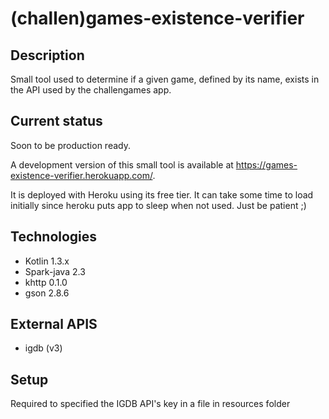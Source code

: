 # (challen)games-existence-verifier

## Description
Small tool used to determine if a given game, defined by its name, exists in the API used by the challengames app.

## Current status
Soon to be production ready.

A development version of this small tool is available at https://games-existence-verifier.herokuapp.com/.

It is deployed with Heroku using its free tier. It can take some time to load initially since heroku puts app to sleep when not used. Just be patient ;)

## Technologies
  - Kotlin 1.3.x
  - Spark-java 2.3
  - khttp 0.1.0
  - gson 2.8.6

## External APIS
- igdb (v3)

## Setup
Required to specified the IGDB API's key in a file in resources folder

